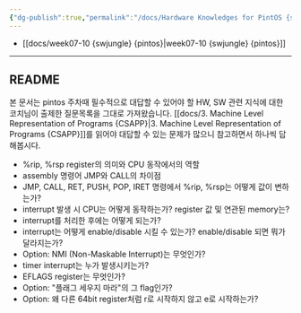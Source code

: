 ```yaml
---
{"dg-publish":true,"permalink":"/docs/Hardware Knowledges for PintOS {swjungle}/","title":"Hardware Knowledges for PintOS {swjungle}"}
---
```


- [[docs/week07-10 {swjungle} {pintos}\|week07-10 {swjungle} {pintos}]]
___

## README

본 문서는 pintos 주차때 필수적으로 대답할 수 있어야 할 HW, SW 관련 지식에 대한 코치님이 출제한 질문목록을 그대로 가져왔습니다. [[docs/3. Machine Level Representation of Programs {CSAPP}\|3. Machine Level Representation of Programs {CSAPP}]]를 읽어야 대답할 수 있는 문제가 많으니 참고하면서 하나씩 답해봅시다.

- %rip, %rsp register의 의미와 CPU 동작에서의 역할
- assembly 명령어 JMP와 CALL의 차이점
- JMP, CALL, RET, PUSH, POP, IRET 명령에서 %rip, %rsp는 어떻게 값이 변하는가?
- interrupt 발생 시 CPU는 어떻게 동작하는가? register 값 및 연관된 memory는?
- interrupt를 처리한 후에는 어떻게 되는가?
- interrupt는 어떻게 enable/disable 시킬 수 있는가? enable/disable 되면 뭐가 달라지는가?
- Option: NMI (Non-Maskable Interrupt)는 무엇인가?
- timer interrupt는 누가 발생시키는가?
- EFLAGS register는 무엇인가?
- Option: "플래그 세우지 마라"의 그 flag인가?
- Option: 왜 다른 64bit register처럼 r로 시작하지 않고 e로 시작하는가?
